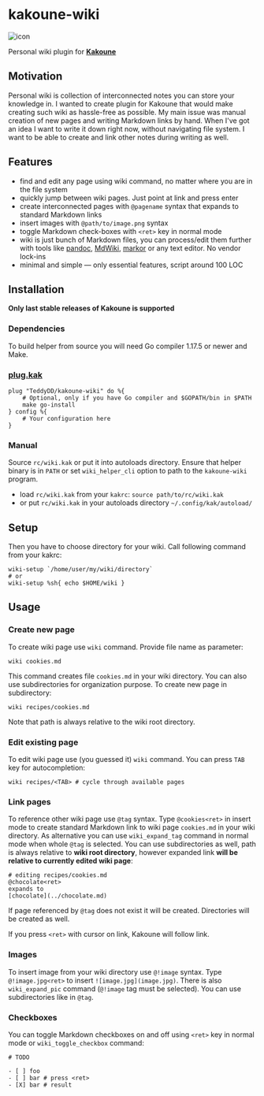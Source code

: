 # kakoune-wiki

![icon](kakoune-wiki.png)

Personal wiki plugin for [**Kakoune**][kakoune]

## Motivation

Personal wiki is collection of interconnected notes you can store your
knowledge in. I wanted to create plugin for Kakoune that would make creating
such wiki as hassle-free as possible. My main issue was manual creation of
new pages and writing Markdown links by hand. When I've got an idea I want
to write it down right now, without navigating file system.  I want to be
able to create and link other notes during writing as well.

## Features

- find and edit any page using wiki command, no matter where you are in
  the file system
- quickly jump between wiki pages. Just point at link and press enter
- create interconnected pages with `@pagename` syntax that expands to standard
  Markdown links
- insert images with `@path/to/image.png` syntax
- toggle Markdown check-boxes with `<ret>` key in normal mode
- wiki is just bunch of Markdown files, you can process/edit them further with
  tools like [pandoc], [MdWiki], [markor] or any text editor. No vendor lock-ins
- minimal and simple — only essential features, script around 100 LOC

## Installation

**Only last stable releases of Kakoune is supported**

### Dependencies

To build helper from source you will need Go compiler 1.17.5 or newer and Make.

### [plug.kak]

```kak
plug "TeddyDD/kakoune-wiki" do %{
	# Optional, only if you have Go compiler and $GOPATH/bin in $PATH
	make go-install
} config %{
	# Your configuration here
}
```

### Manual

Source `rc/wiki.kak` or put it into autoloads directory. Ensure that
helper binary is in `PATH` or set `wiki_helper_cli` option to path to the
`kakoune-wiki` program.

- load `rc/wiki.kak` from your `kakrc`: `source path/to/rc/wiki.kak`
- or put `rc/wiki.kak` in your autoloads directory `~/.config/kak/autoload/`

## Setup

Then you have to choose directory for your wiki. Call following command from
your kakrc:

```
wiki-setup `/home/user/my/wiki/directory`
# or
wiki-setup %sh{ echo $HOME/wiki }
```

## Usage

### Create new page

To create wiki page use `wiki` command. Provide file name as parameter:

```
wiki cookies.md
```

This command creates file `cookies.md` in your wiki directory. You can also use
subdirectories for organization purpose. To create new page in subdirectory:

```
wiki recipes/cookies.md
```

Note that path is always relative to the wiki root directory.

### Edit existing page

To edit wiki page use (you guessed it) `wiki` command. You can press `TAB`
key for autocompletion:

```
wiki recipes/<TAB> # cycle through available pages
```

### Link pages

To reference other wiki page use `@tag` syntax. Type `@cookies<ret>` in insert
mode to create standard Markdown link to wiki page `cookies.md` in your wiki
directory. As alternative you can use `wiki_expand_tag` command in normal
mode when whole `@tag` is selected.  You can use subdirectories as well,
path is always relative to **wiki root directory**, however expanded link
**will be relative to currently edited wiki page**:

```
# editing recipes/cookies.md
@chocolate<ret>
expands to
[chocolate](../chocolate.md)
```

If page referenced by `@tag` does not exist it will be created. Directories
will be created as well.

If you press `<ret>` with cursor on link, Kakoune will follow link.

### Images

To insert image from your wiki directory use `@!image` syntax. Type
`@!image.jpg<ret>` to insert `![image.jpg](image.jpg)`. There is also
`wiki_expand_pic` command (`@!image` tag must be selected). You can use
subdirectories like in `@tag`.

### Checkboxes

You can toggle Markdown checkboxes on and off using `<ret>` key in normal
mode or `wiki_toggle_checkbox` command:

```
# TODO

- [ ] foo
- [ ] bar # press <ret>
- [X] bar # result

```

[plug.kak]: https://github.com/andreyorst/plug.kak
[kakoune]: http://kakoune.org/
[PR #2]: https://github.com/TeddyDD/kakoune-wiki/pull/2
[pandoc]: https://pandoc.org/
[MdWiki]: http://dynalon.github.io/mdwiki/
[markor]: https://github.com/gsantner/markor
